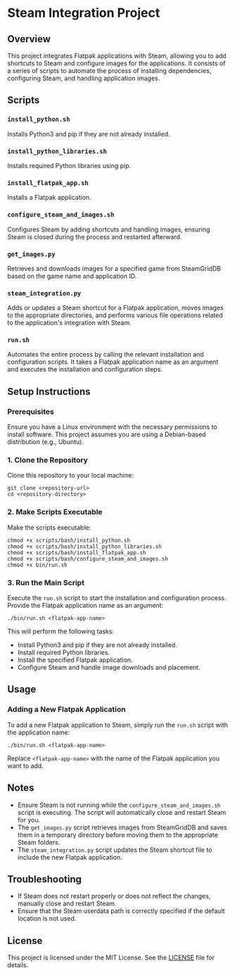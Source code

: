 # Steam Integration Project

## Overview

This project integrates Flatpak applications with Steam, allowing you to add shortcuts to Steam and configure images for the applications. It consists of a series of scripts to automate the process of installing dependencies, configuring Steam, and handling application images.

## Scripts

### `install_python.sh`

Installs Python3 and pip if they are not already installed.

### `install_python_libraries.sh`

Installs required Python libraries using pip.

### `install_flatpak_app.sh`

Installs a Flatpak application.

### `configure_steam_and_images.sh`

Configures Steam by adding shortcuts and handling images, ensuring Steam is closed during the process and restarted afterward.

### `get_images.py`

Retrieves and downloads images for a specified game from SteamGridDB based on the game name and application ID.

### `steam_integration.py`

Adds or updates a Steam shortcut for a Flatpak application, moves images to the appropriate directories, and performs various file operations related to the application's integration with Steam.

### `run.sh`

Automates the entire process by calling the relevant installation and configuration scripts. It takes a Flatpak application name as an argument and executes the installation and configuration steps.

## Setup Instructions

### Prerequisites

Ensure you have a Linux environment with the necessary permissions to install software. This project assumes you are using a Debian-based distribution (e.g., Ubuntu).

### 1. Clone the Repository

Clone this repository to your local machine:

```
git clone <repository-url>
cd <repository-directory>
```

### 2. Make Scripts Executable

Make the scripts executable:

```
chmod +x scripts/bash/install_python.sh
chmod +x scripts/bash/install_python_libraries.sh
chmod +x scripts/bash/install_flatpak_app.sh
chmod +x scripts/bash/configure_steam_and_images.sh
chmod +x bin/run.sh
```

### 3. Run the Main Script

Execute the `run.sh` script to start the installation and configuration process. Provide the Flatpak application name as an argument:

```
./bin/run.sh <flatpak-app-name>
```

This will perform the following tasks:
- Install Python3 and pip if they are not already installed.
- Install required Python libraries.
- Install the specified Flatpak application.
- Configure Steam and handle image downloads and placement.

## Usage

### Adding a New Flatpak Application

To add a new Flatpak application to Steam, simply run the `run.sh` script with the application name:

```
./bin/run.sh <flatpak-app-name>
```

Replace `<flatpak-app-name>` with the name of the Flatpak application you want to add.

## Notes

- Ensure Steam is not running while the `configure_steam_and_images.sh` script is executing. The script will automatically close and restart Steam for you.
- The `get_images.py` script retrieves images from SteamGridDB and saves them in a temporary directory before moving them to the appropriate Steam folders.
- The `steam_integration.py` script updates the Steam shortcut file to include the new Flatpak application.

## Troubleshooting

- If Steam does not restart properly or does not reflect the changes, manually close and restart Steam.
- Ensure that the Steam userdata path is correctly specified if the default location is not used.

## License

This project is licensed under the MIT License. See the [LICENSE](LICENSE) file for details.
